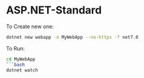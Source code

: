 # ASP.NET-Standard
To Create new one:
```bash
dotnet new webapp -o MyWebApp --no-https -f net7.0
```
To Run:
```bash
cd MyWebApp
```bash
dotnet watch
```
